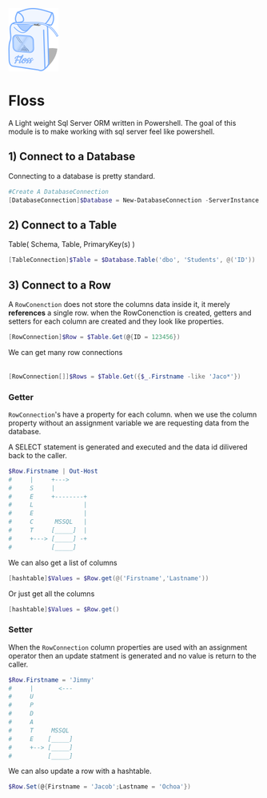 ![GitHub Logo](/docs/floss.png)
# Floss

A Light weight Sql Server ORM written in Powershell. The goal of this module is to make working with sql server feel like powershell.

## 1) Connect to a Database
Connecting to a database is pretty standard.

```powershell
#Create A DatabaseConnection
[DatabaseConnection]$Database = New-DatabaseConnection -ServerInstance 'MySrv' -DatabaseName 'MyDb' -Username 'User' -Password 'pass' 
```

## 2) Connect to a Table
Table( Schema, Table, PrimaryKey(s) )             
```powershell
[TableConnection]$Table = $Database.Table('dbo', 'Students', @('ID'))
```

## 3) Connect to a Row
A `RowConenction` does not store the columns data inside it, it merely **references** a single row. when the RowConenction is created, getters and setters for each column are created and they look like properties. 

```powershell
[RowConnection]$Row = $Table.Get(@{ID = 123456})
```
We can get many row connections
```powershell

[RowConnection[]]$Rows = $Table.Get({$_.Firstname -like 'Jaco*'})
```


### Getter
`RowConnection`'s have a property for each column. when we use the column property without an assignment variable we are requesting data from the database.

A SELECT statement is generated and executed and the data id dilivered back to the caller.
```powershell
$Row.Firstname | Out-Host   
#     |     +--->
#     S     |
#     E     +--------+
#     L              |
#     E              |
#     C      MSSQL   |
#     T     [_____]  |
#     +---> [_____] -+
#           [_____]
```

We can also get a list of columns
```powershell
[hashtable]$Values = $Row.get(@('Firstname','Lastname'))
```
Or just get all the columns
```powershell
[hashtable]$Values = $Row.get()
```

### Setter
When the `RowConnection` column properties are used with an assignment operator then an update statment is generated and no value is return to the caller.
```powershell
$Row.Firstname = 'Jimmy'
#     |       <---
#     U 
#     P   
#     D 
#     A
#     T     MSSQL
#     E    [_____]
#     +--> [_____]
#          [_____]

```
We can also update a row with a hashtable.
```powershell
$Row.Set(@{Firstname = 'Jacob';Lastname = 'Ochoa'})
```

